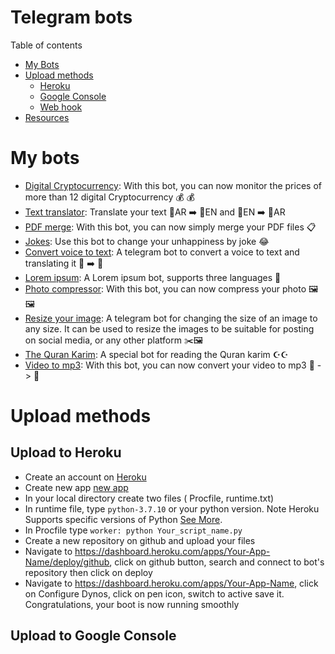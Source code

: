 # Telegram bots

Table of contents 
- <a href="#bots">My Bots</a>
- <a href="#upload">Upload methods</a>
  - <a href="#heroku">Heroku</a>
  - <a href="#google">Google Console</a>
  - <a href="#webhook">Web hook</a>
- <a href="#resource">Resources</a>



# <div id="bots"> My bots</div> 
- [Digital Cryptocurrency](https://github.com/AREEG94FAHAD/currencies_bot): With this bot, you can now monitor the prices of more than 12 digital Cryptocurrency 💰 💰
- [Text translator](https://github.com/AREEG94FAHAD/translate_text_bot): Translate your text  📜AR ➡️ 📜EN  and 📜EN ➡️ 📜AR
- [PDF merge](https://github.com/AREEG94FAHAD/pdfmerge_bot): With this bot, you can now simply merge your PDF files 📋
- [Jokes](https://github.com/AREEG94FAHAD/tell_me_a_joke): Use this bot to change your unhappiness by joke 😂
- [Convert voice to text](https://github.com/AREEG94FAHAD/co-voice-txt-and-tran): A telegram bot to convert a voice to text and translating it 🎤 ➡️ 📜
- [Lorem ipsum](https://github.com/AREEG94FAHAD/lorem_ip_bot): A Lorem ipsum bot, supports three languages 📝
- [Photo compressor](https://github.com/AREEG94FAHAD/compression_img_bot): With this bot, you can now compress your photo 🖼️🖼️
- [Resize your image](https://github.com/AREEG94FAHAD/resizeimage_bot): A telegram bot for changing the size of an image to any size. It can be used to resize the images to be suitable for posting on social media, or any other platform ✂️🖼️
- [The Quran Karim](https://github.com/AREEG94FAHAD/quran_bot): A special bot for reading the Quran karim ☪️️☪️️
- [Video to mp3](https://github.com/AREEG94FAHAD/conv_vid_to_mp3): With this bot, you can now convert your video to mp3 📸 -> 🎤

# <div id="upload"> Upload methods </div>

## Upload to Heroku
-  Create an account on [Heroku](https://id.heroku.com/login)
-  Create new app [new app](https://dashboard.heroku.com/apps)
-  In your local directory create two files ( Procfile, runtime.txt) 
  - In runtime file,  type `python-3.7.10`  or your python version. Note Heroku Supports specific versions of Python [See More](https://devcenter.heroku.com/articles/python-support).
  - In Procfile type `worker: python Your_script_name.py`
  - Create a new repository on github and upload your files
 -  Navigate to https://dashboard.heroku.com/apps/Your-App-Name/deploy/github,  click on github button, search and connect to bot's repository then click on deploy
 -  Navigate to https://dashboard.heroku.com/apps/Your-App-Name, click on Configure Dynos, click on pen icon, switch to active save it. Congratulations, your boot is now running smoothly 

## <div id="google">  Upload to Google Console</div>

  

   
